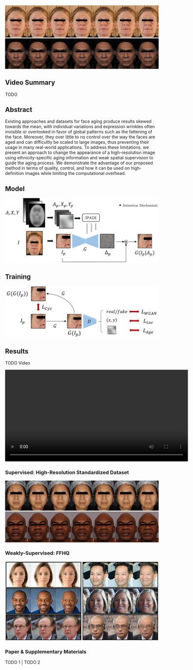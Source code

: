 ![cau2](img/ours_cau2_cropped.jpg)
![ind2](img/ours_ind2_cropped.jpg)

## Video Summary

TODO

## Abstract
Existing approaches and datasets for face aging produce results skewed towards the mean, with individual variations and expression wrinkles often invisible or overlooked in favor of global patterns such as the fattening of the face. Moreover, they over little to no control over the way the faces are aged and can difficultly be scaled to large images, thus preventing their usage in many real-world applications. To address these limitations, we present an approach to change the appearance of a high-resolution image using ethnicity-specific aging information and weak spatial supervision to guide the aging process. We demonstrate the advantage of our proposed method in terms of quality, control, and how it can be used on high-definition images while limiting the computational overhead.

## Model
![model](img/model_hd.jpg)

## Training
![training](img/training_hd.jpg)


## Results

TODO Video

<video width="600" height="300" controls>
  <source src="cau.mov">
  <source src="cau.mov" type="video/mov">
Your browser does not support the video tag.
</video>

### Supervised: High-Resolution Standardized Dataset
![chi1](img/ours_chi1_cropped.jpg)
![afr1](img/ours_afr1_cropped.jpg)

### Weakly-Supervised: FFHQ
![ffhq](img/ffhq_block.jpg)

### Paper & Supplementary Materials
TODO 1 | TODO 2